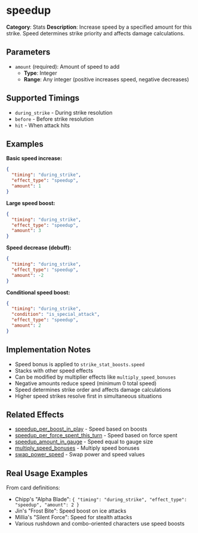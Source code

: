 # speedup

**Category**: Stats
**Description**: Increase speed by a specified amount for this strike. Speed determines strike priority and affects damage calculations.

## Parameters

- `amount` (required): Amount of speed to add
  - **Type**: Integer
  - **Range**: Any integer (positive increases speed, negative decreases)

## Supported Timings

- `during_strike` - During strike resolution
- `before` - Before strike resolution
- `hit` - When attack hits

## Examples

**Basic speed increase:**
```json
{
  "timing": "during_strike",
  "effect_type": "speedup",
  "amount": 1
}
```

**Large speed boost:**
```json
{
  "timing": "during_strike",
  "effect_type": "speedup",
  "amount": 3
}
```

**Speed decrease (debuff):**
```json
{
  "timing": "during_strike",
  "effect_type": "speedup",
  "amount": -2
}
```

**Conditional speed boost:**
```json
{
  "timing": "during_strike",
  "condition": "is_special_attack",
  "effect_type": "speedup",
  "amount": 2
}
```

## Implementation Notes

- Speed bonus is applied to `strike_stat_boosts.speed`
- Stacks with other speed effects
- Can be modified by multiplier effects like `multiply_speed_bonuses`
- Negative amounts reduce speed (minimum 0 total speed)
- Speed determines strike order and affects damage calculations
- Higher speed strikes resolve first in simultaneous situations

## Related Effects

- [speedup_per_boost_in_play](speedup_per_boost_in_play.md) - Speed based on boosts
- [speedup_per_force_spent_this_turn](speedup_per_force_spent_this_turn.md) - Speed based on force spent
- [speedup_amount_in_gauge](speedup_amount_in_gauge.md) - Speed equal to gauge size
- [multiply_speed_bonuses](multiply_speed_bonuses.md) - Multiply speed bonuses
- [swap_power_speed](../utility/swap_power_speed.md) - Swap power and speed values

## Real Usage Examples

From card definitions:
- Chipp's "Alpha Blade": `{ "timing": "during_strike", "effect_type": "speedup", "amount": 2 }`
- Jin's "Frost Bite": Speed boost on ice attacks
- Millia's "Silent Force": Speed for stealth attacks
- Various rushdown and combo-oriented characters use speed boosts